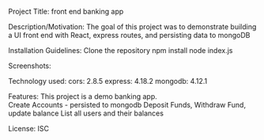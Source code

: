 Project Title: front end banking app

Description/Motivation: The goal of this project was to demonstrate building a UI front end with React, express routes, and persisting data to mongoDB

Installation Guidelines: 
Clone the repository
npm install 
node index.js

Screenshots: 

Technology used: 
    cors:     2.8.5
    express:  4.18.2
    mongodb:  4.12.1

Features: This project is a demo banking app.  
Create Accounts - persisted to mongodb
Deposit Funds, Withdraw Fund, update balance
List all users and their balances


License: ISC
